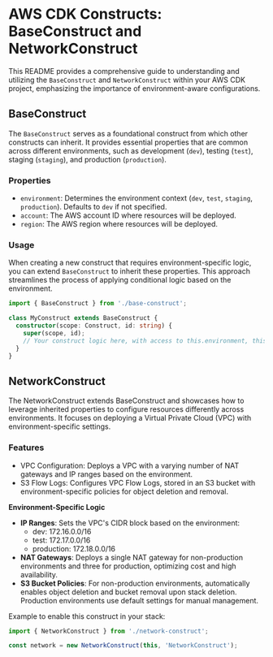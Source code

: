# AWS CDK Constructs: BaseConstruct and NetworkConstruct

This README provides a comprehensive guide to understanding and utilizing the `BaseConstruct` and `NetworkConstruct` within your AWS CDK project, emphasizing the importance of environment-aware configurations.

## BaseConstruct

The `BaseConstruct` serves as a foundational construct from which other constructs can inherit. It provides essential properties that are common across different environments, such as development (`dev`), testing (`test`), staging (`staging`), and production (`production`).

### Properties

- `environment`: Determines the environment context (`dev`, `test`, `staging`, `production`). Defaults to `dev` if not specified.
- `account`: The AWS account ID where resources will be deployed.
- `region`: The AWS region where resources will be deployed.

### Usage

When creating a new construct that requires environment-specific logic, you can extend `BaseConstruct` to inherit these properties. This approach streamlines the process of applying conditional logic based on the environment.

```typescript
import { BaseConstruct } from './base-construct';

class MyConstruct extends BaseConstruct {
  constructor(scope: Construct, id: string) {
    super(scope, id);
    // Your construct logic here, with access to this.environment, this.account, this.region
  }
}
```

## NetworkConstruct

The NetworkConstruct extends BaseConstruct and showcases how to leverage inherited properties to configure resources differently across environments. It focuses on deploying a Virtual Private Cloud (VPC) with environment-specific settings.

### Features

- VPC Configuration: Deploys a VPC with a varying number of NAT gateways and IP ranges based on the environment.
- S3 Flow Logs: Configures VPC Flow Logs, stored in an S3 bucket with environment-specific policies for object deletion and removal.

**Environment-Specific Logic**

- **IP Ranges**: Sets the VPC's CIDR block based on the environment:
  - dev: 172.16.0.0/16
  - test: 172.17.0.0/16
  - production: 172.18.0.0/16
- **NAT Gateways**: Deploys a single NAT gateway for non-production environments and three for production, optimizing cost and high availability.
- **S3 Bucket Policies**: For non-production environments, automatically enables object deletion and bucket removal upon stack deletion. Production environments use default settings for manual management.

Example to enable this construct in your stack:

```typescript
import { NetworkConstruct } from './network-construct';

const network = new NetworkConstruct(this, 'NetworkConstruct');
```
